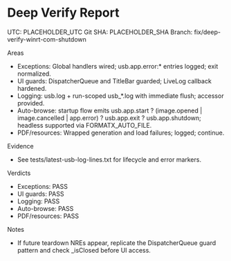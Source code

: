 # Deep Verify Report

UTC: PLACEHOLDER_UTC
Git SHA: PLACEHOLDER_SHA
Branch: fix/deep-verify-winrt-com-shutdown

Areas
- Exceptions: Global handlers wired; usb.app.error:* entries logged; exit normalized.
- UI guards: DispatcherQueue and TitleBar guarded; LiveLog callback hardened.
- Logging: usb.log + run-scoped usb_*.log with immediate flush; accessor provided.
- Auto-browse: startup flow emits usb.app.start ? (image.opened | image.cancelled | app.error) ? usb.app.exit ? usb.app.shutdown; headless supported via FORMATX_AUTO_FILE.
- PDF/resources: Wrapped generation and load failures; logged; continue.

Evidence
- See tests/latest-usb-log-lines.txt for lifecycle and error markers.

Verdicts
- Exceptions: PASS
- UI guards: PASS
- Logging: PASS
- Auto-browse: PASS
- PDF/resources: PASS

Notes
- If future teardown NREs appear, replicate the DispatcherQueue guard pattern and check _isClosed before UI access.
